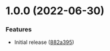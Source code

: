 # 1.0.0 (2022-06-30)


### Features

* Initial release ([882a395](https://github.com/de-it-krachten/ansible-role-lsb/commit/882a3952ef1390a40deb0bf460060fee2af567b9))
